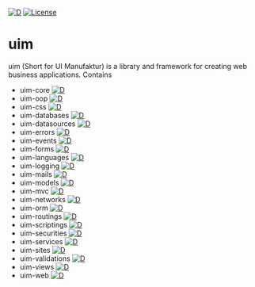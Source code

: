 [![D](https://github.com/UIMSolutions/uim/actions/workflows/d.yml/badge.svg)](https://github.com/UIMSolutions/uim/actions/workflows/d.yml)
[![License](https://img.shields.io/badge/License-Apache_2.0-blue.svg)](https://opensource.org/licenses/Apache-2.0)
# uim
uim (Short for UI Manufaktur) is a library and framework for creating web business applications.
Contains
* uim-core [![D](https://github.com/UIMSolutions/uim/actions/workflows/uim-core.yml/badge.svg)](https://github.com/UIMSolutions/uim/actions/workflows/uim-core.yml)
* uim-oop [![D](https://github.com/UIMSolutions/uim/actions/workflows/uim-oop.yml/badge.svg)](https://github.com/UIMSolutions/uim/actions/workflows/uim-oop.yml)
* uim-css [![D](https://github.com/UIMSolutions/uim/actions/workflows/uim-css.yml/badge.svg)](https://github.com/UIMSolutions/uim/actions/workflows/uim-css.yml)
* uim-databases [![D](https://github.com/UIMSolutions/uim/actions/workflows/uim-databases.yml/badge.svg)](https://github.com/UIMSolutions/uim/actions/workflows/uim-databases.yml)
* uim-datasources [![D](https://github.com/UIMSolutions/uim/actions/workflows/uim-datasources.yml/badge.svg)](https://github.com/UIMSolutions/uim/actions/workflows/uim-datasources.yml)
* uim-errors [![D](https://github.com/UIMSolutions/uim/actions/workflows/uim-errors.yml/badge.svg)](https://github.com/UIMSolutions/uim/actions/workflows/uim-errors.yml)
* uim-events [![D](https://github.com/UIMSolutions/uim/actions/workflows/uim-events.yml/badge.svg)](https://github.com/UIMSolutions/uim/actions/workflows/uim-events.yml)
* uim-forms [![D](https://github.com/UIMSolutions/uim/actions/workflows/uim-forms.yml/badge.svg)](https://github.com/UIMSolutions/uim/actions/workflows/uim-forms.yml)
* uim-languages [![D](https://github.com/UIMSolutions/uim/actions/workflows/uim-languages.yml/badge.svg)](https://github.com/UIMSolutions/uim/actions/workflows/uim-languages.yml)
* uim-logging [![D](https://github.com/UIMSolutions/uim/actions/workflows/uim-logging.yml/badge.svg)](https://github.com/UIMSolutions/uim/actions/workflows/uim-logging.yml)
* uim-mails [![D](https://github.com/UIMSolutions/uim/actions/workflows/uim-mails.yml/badge.svg)](https://github.com/UIMSolutions/uim/actions/workflows/uim-mails.yml)
* uim-models [![D](https://github.com/UIMSolutions/uim/actions/workflows/uim-models.yml/badge.svg)](https://github.com/UIMSolutions/uim/actions/workflows/uim-models.yml)
* uim-mvc [![D](https://github.com/UIMSolutions/uim/actions/workflows/uim-mvc.yml/badge.svg)](https://github.com/UIMSolutions/uim/actions/workflows/uim-mvc.yml)
* uim-networks [![D](https://github.com/UIMSolutions/uim/actions/workflows/uim-networks.yml/badge.svg)](https://github.com/UIMSolutions/uim/actions/workflows/uim-networks.yml)
* uim-orm [![D](https://github.com/UIMSolutions/uim/actions/workflows/uim-orm.yml/badge.svg)](https://github.com/UIMSolutions/uim/actions/workflows/uim-orm.yml)
* uim-routings [![D](https://github.com/UIMSolutions/uim/actions/workflows/uim-routings.yml/badge.svg)](https://github.com/UIMSolutions/uim/actions/workflows/uim-routings.yml)
* uim-scriptings [![D](https://github.com/UIMSolutions/uim/actions/workflows/uim-scriptings.yml/badge.svg)](https://github.com/UIMSolutions/uim/actions/workflows/uim-scriptings.yml)
* uim-securities [![D](https://github.com/UIMSolutions/uim/actions/workflows/uim-securities.yml/badge.svg)](https://github.com/UIMSolutions/uim/actions/workflows/uim-securities.yml)
* uim-services [![D](https://github.com/UIMSolutions/uim/actions/workflows/uim-services.yml/badge.svg)](https://github.com/UIMSolutions/uim/actions/workflows/uim-services.yml)
* uim-sites [![D](https://github.com/UIMSolutions/uim/actions/workflows/uim-sites.yml/badge.svg)](https://github.com/UIMSolutions/uim/actions/workflows/uim-sites.yml)
* uim-validations [![D](https://github.com/UIMSolutions/uim/actions/workflows/uim-validations.yml/badge.svg)](https://github.com/UIMSolutions/uim/actions/workflows/uim-validations.yml)
* uim-views [![D](https://github.com/UIMSolutions/uim/actions/workflows/uim-views.yml/badge.svg)](https://github.com/UIMSolutions/uim/actions/workflows/uim-views.yml)
* uim-web [![D](https://github.com/UIMSolutions/uim/actions/workflows/uim-web.yml/badge.svg)](https://github.com/UIMSolutions/uim/actions/workflows/uim-web.yml)